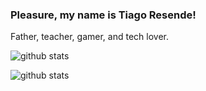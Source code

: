 ### Pleasure, my name is Tiago Resende! 

Father, teacher, gamer, and tech lover.

![github stats](https://github-readme-stats.vercel.app/api?username=tiagor87&show_icons=true)

![github stats](https://github-readme-stats.vercel.app/api/top-langs/?username=tiagor87&layout=compact)

